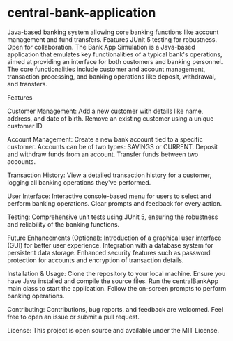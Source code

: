 # central-bank-application
Java-based banking system allowing core banking functions like account management and fund transfers. Features JUnit 5 testing for robustness. Open for collaboration.
The Bank App Simulation is a Java-based application that emulates key functionalities of a typical bank's operations, aimed at providing an interface for both customers and banking personnel. The core functionalities include customer and account management, transaction processing, and banking operations like deposit, withdrawal, and transfers.

Features

Customer Management: Add a new customer with details like name, address, and date of birth. Remove an existing customer using a unique customer ID.

Account Management: Create a new bank account tied to a specific customer. Accounts can be of two types: SAVINGS or CURRENT. Deposit and withdraw funds from an account. Transfer funds between two accounts.

Transaction History: View a detailed transaction history for a customer, logging all banking operations they've performed.

User Interface: Interactive console-based menu for users to select and perform banking operations. Clear prompts and feedback for every action.

Testing: Comprehensive unit tests using JUnit 5, ensuring the robustness and reliability of the banking functions.

Future Enhancements (Optional): Introduction of a graphical user interface (GUI) for better user experience. Integration with a database system for persistent data storage. Enhanced security features such as password protection for accounts and encryption of transaction details.

Installation & Usage: Clone the repository to your local machine. Ensure you have Java installed and compile the source files. Run the centralBankApp main class to start the application. Follow the on-screen prompts to perform banking operations.

Contributing: Contributions, bug reports, and feedback are welcomed. Feel free to open an issue or submit a pull request.

License: This project is open source and available under the MIT License.
